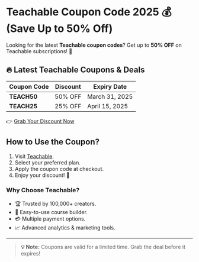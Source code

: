 # Teachable Coupon Code 2025 💰 (Save Up to 50% Off)

Looking for the latest **Teachable coupon codes**? Get up to **50% OFF** on Teachable subscriptions! 🚀  

## 🔥 Latest Teachable Coupons & Deals
| Coupon Code | Discount | Expiry Date |
|------------|----------|-------------|
| **TEACH50** | 50% OFF | March 31, 2025 |
| **TEACH25** | 25% OFF | April 15, 2025 |

👉 [Grab Your Discount Now](https://www.teachable.com/)

## How to Use the Coupon?
1. Visit [Teachable](https://www.teachable.com/).
2. Select your preferred plan.
3. Apply the coupon code at checkout.
4. Enjoy your discount! 🎉

### Why Choose Teachable?
- 🏆 Trusted by 100,000+ creators.
- 🚀 Easy-to-use course builder.
- 💳 Multiple payment options.
- 📈 Advanced analytics & marketing tools.

---
> **💡 Note:** Coupons are valid for a limited time. Grab the deal before it expires!
